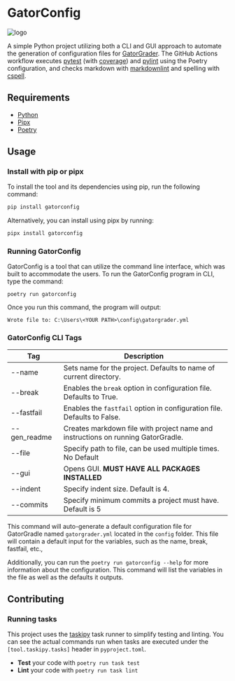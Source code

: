 # GatorConfig

![logo](https://user-images.githubusercontent.com/42869122/152203388-39f5f0ef-e4c7-4f80-b667-07a4ed739b4d.png)

A simple Python project utilizing both a CLI and GUI approach
to automate the generation of configuration files for
[GatorGrader](https://github.com/GatorEducator/gatorgrader). The GitHub Actions
workflow executes [pytest](https://pytest.org/) (with
[coverage](https://pypi.org/project/pytest-cov/)) and
[pylint](https://pylint.org/) using the Poetry configuration, and checks
markdown with [markdownlint](https://github.com/DavidAnson/markdownlint) and
spelling with [cspell](https://cspell.org/).

## Requirements

- [Python](https://realpython.com/installing-python/)
- [Pipx](https://pypa.github.io/pipx/installation/)
- [Poetry](https://python-poetry.org/docs/#installing-with-pipx)

## Usage

### Install with pip or pipx

To install the tool and its dependencies using pip, run the following command:

```bash
pip install gatorconfig
```

Alternatively, you can install using pipx by running:

```bash
pipx install gatorconfig
```

### Running GatorConfig

GatorConfig is a tool that can utilize the command line interface, which
was built to accommodate the users. To run the GatorConfig program
in CLI, type the command:

`poetry run gatorconfig`

Once you run this command, the program will output:

`Wrote file to: C:\Users\<YOUR PATH>\config\gatorgrader.yml`

### GatorConfig CLI Tags

| Tag          | Description|
|--------------|-----------------------------------------------------------------------------------------|
| --name| Sets name for the project.  Defaults to name of current directory.|
| --break| Enables the `break` option in configuration file. Defaults to True.|
| --fastfail| Enables the `fastfail` option in configuration file.  Defaults to False.|
| --gen_readme | Creates markdown file with project name and instructions on running GatorGradle.|
| --file       | Specify path to file, can be used multiple times. No Default|
| --gui        | Opens GUI. **MUST HAVE ALL PACKAGES INSTALLED**|
| --indent     | Specify indent size.  Default is 4.|
| --commits    | Specify minimum commits a project must have. Default is 5|

This command will auto-generate a default configuration file for GatorGradle
named `gatorgrader.yml` located in the `config` folder.
This file will contain a default input for the variables,
such as the name, break, fastfail, etc.,

Additionally, you can run the `poetry run gatorconfig --help` for more
information about the configuration. This command will list the variables
in the file as well as the defaults it outputs.

## Contributing



### Running tasks

This project uses the [taskipy](https://github.com/illBeRoy/taskipy) task runner
to simplify testing and linting. You can see the actual commands run when tasks
are executed under the `[tool.taskipy.tasks]` header in `pyproject.toml`.

- **Test** your code with `poetry run task test`
- **Lint** your code with `poetry run task lint`